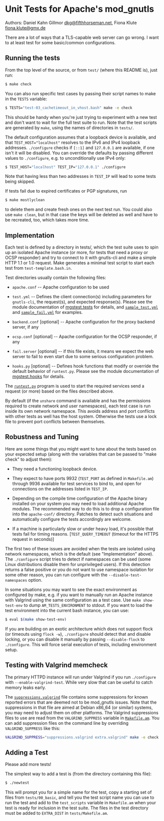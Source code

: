 # Unit Tests for Apache's mod_gnutls

Authors:
Daniel Kahn Gillmor <dkg@fifthhorseman.net>,
Fiona Klute <fiona.klute@gmx.de>

There are a lot of ways that a TLS-capable web server can go wrong.  I
want to at least test for some basic/common configurations.


## Running the tests

From the top level of the source, or from `test/` (where this README is),
just run:

```bash
$ make check
```

You can also run specific test cases by passing their script names to
make in the `TESTS` variable:

```bash
$ TESTS="test-03_cachetimeout_in_vhost.bash" make -e check
```

This should be handy when you're just trying to experiment with a new
test and don't want to wait for the full test suite to run. Note that
the test scripts are generated by `make`, using the names of
directories in `tests/`.

The default configuration assumes that a loopback device is available,
and that `TEST_HOST="localhost"` resolves to the IPv6 and IPv4
loopback addresses. `./configure` checks if `[::1]` and `127.0.0.1`
are available, if one isn't it will be disabled. You can override the
defaults by passing different values to `./configure`, e.g. to
unconditionally use IPv4 only:

```bash
$ TEST_HOST="localhost" TEST_IP="127.0.0.1" ./configure
```

Note that having less than two addresses in `TEST_IP` will lead to
some tests being skipped.

If tests fail due to expired certificates or PGP signatures, run

```bash
$ make mostlyclean
```

to delete them and create fresh ones on the next test run. You could
also use `make clean`, but in that case the keys will be deleted as
well and have to be recreated, too, which takes more time.


## Implementation

Each test is defined by a directory in tests/, which the test suite
uses to spin up an isolated Apache instance (or more, for tests that
need a proxy or OCSP responder) and try to connect to it with
gnutls-cli and make a simple HTTP 1.1 or 1.0 request. Make generates a
minimal test script to start each test from `test-template.bash.in`.

Test directories usually contain the following files:

* `apache.conf` -- Apache configuration to be used

* `test.yml` -- Defines the client connection(s) including parameters
  for `gnutls-cli`, the request(s), and expected response(s). Please
  see the module documentation of [mgstest.tests](./mgstest/tests.py)
  for details, and [`sample_test.yml`](./sample_test.yml) and
  [`sample_fail.yml`](./sample_fail.yml) for examples.

* `backend.conf` [optional] -- Apache configuration for the proxy
  backend server, if any

* `ocsp.conf` [optional] -- Apache configuration for the OCSP
  responder, if any

* `fail.server` [optional] -- if this file exists, it means we expect
  the web server to fail to even start due to some serious
  configuration problem.

* `hooks.py` [optional] -- Defines hook functions that modify or
  override the default behavior of `runtest.py`. Please see the module
  documentation of [mgstest.hooks](./mgstest/hooks.py) for details.

The [`runtest.py`](./runtest.py) program is used to start the required
services send a request (or more) based on the files described
above.

By default (if the `unshare` command is available and has the
permissions required to create network and user namespaces), each test
case is run inside its own network namespace. This avoids address and
port conflicts with other tests as well has the host system. Otherwise
the tests use a lock file to prevent port conflicts between
themselves.


## Robustness and Tuning

Here are some things that you might want to tune about the tests based
on your expected setup (along with the variables that can be passed to
"make check" to adjust them):

* They need a functioning loopback device.

* They expect to have ports 9932 (`TEST_PORT` as defined in
  `Makefile.am`) through 9936 available for test services to bind to,
  and open for connections on the addresses listed in `TEST_IP`.

* Depending on the compile time configuration of the Apache binary
  installed on your system you may need to load additional Apache
  modules. The recommended way to do this is to drop a configuration
  file into the `apache-conf/` directory. Patches to detect such
  situations and automatically configure the tests accordingly are
  welcome.

* If a machine is particularly slow or under heavy load, it's possible
  that tests fail for timing reasons. [`TEST_QUERY_TIMEOUT` (timeout
  for the HTTPS request in seconds)]

The first two of these issues are avoided when the tests are isolated
using network namespaces, which is the default (see "Implementation"
above). The `./configure` script tries to detect if namespaces can be
used (some Linux distributions disable them for unprivileged
users). If this detection returns a false positive or you do not want
to use namespace isolation for some other reason, you can run
configure with the `--disable-test-namespaces` option.

In some situations you may want to see the exact environment as
configured by make, e.g. if you want to manually run an Apache
instance with Valgrind using the same configuration as a test
case. Use `make show-test-env` to dump `AM_TESTS_ENVIRONMENT` to
stdout. If you want to load the test environment into the current bash
instance, you can use:

```bash
$ eval $(make show-test-env)
```

If you are building on an exotic architecture which does not support
flock (or timeouts using `flock -w`), `./configure` should detect that
and disable locking, or you can disable it manually by passing
`--disable-flock` to `./configure`. This will force serial execution
of tests, including environment setup.


## Testing with Valgrind memcheck

The primary HTTPD instance will run under Valgrind if you run
`./configure` with `--enable-valgrind-test`. While very slow that can
be useful to catch memory leaks early.

The [`suppressions.valgrind`](./suppressions.valgrind) file contains
some suppressions for known reported errors that are deemed not to be
mod\_gnutls issues. Note that the suppressions in that file are aimed
at Debian x86_64 (or similar) systems, you may need to adjust them on
other platforms. The Valgrind suppressions files to use are read from
the `VALGRIND_SUPPRESS` variable in [`Makefile.am`](./Makefile.am).
You can add suppression files on the command line by overriding
`VALGRIND_SUPPRESS` like this:

```bash
VALGRIND_SUPPRESS="suppressions.valgrind extra.valgrind" make -e check
```


## Adding a Test

Please add more tests!

The simplest way to add a test is (from the directory containing this
file):

```bash
$ ./newtest
```

This will prompt you for a simple name for the test, copy a starting
set of files from `tests/00_basic`, and tell you the test script name
you can use to run the test and add to the `test_scripts` variable in
`Makefile.am` when your test is ready for inclusion in the test
suite. The files in the test directory must be added to `EXTRA_DIST`
in `tests/Makefile.am`.
